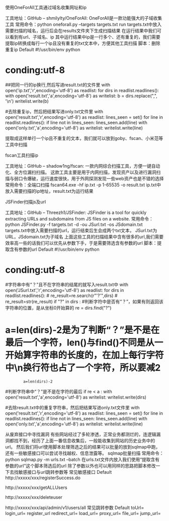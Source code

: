 使用OneForAll工具通过域名收集网址和ip

工具地址：GitHub – shmilylty/OneForAll: OneForAll是一款功能强大的子域收集工具
常用命令：python oneforall.py –targets targets.txt run
targets.txt中放入需要扫描的域名，运行后会在results文件夹下生成扫描结果
在运行结果中我们可以看到有url、子域名、ip
其中运行结果中ip是一行多个、还有重复的，我们需要提取ip转换成每行一个ip且没有重复的txt文本中，方便其他工具扫描
脚本：删除重复ip
Default
#!/usr/bin/env python
# conding:utf-8
 
##把同一行的ip换行,然后写进result.txt的文件里
with open('ip.txt','r',encoding='utf-8') as readlist:
    for dirs in readlist.readlines():
         with open('result.txt','a',encoding='utf-8') as writelist:
             b = dirs.replace(",", '\n')
             writelist.write(b)
 
#去除重复ip，然后把结果写进only.txt文件里
with open('result.txt','r',encoding='utf-8') as readlist:
    lines_seen = set()
    for line in readlist.readlines():
        if line not in lines_seen:
            lines_seen.add(line)
            with open('only.txt','a',encoding='utf-8') as writelist:
                writelist.write(line)

提取成这样单行一个ip且不重复的文本，我们就可以放到goby、fscan、小米范等工具中扫描

fscan工具扫描ip

工具地址：GitHub – shadow1ng/fscan: 一款内网综合扫描工具，方便一键自动化、全方位漏扫扫描。
这款工具主要是用于内网扫描，发现资产以及进行漏洞扫描与弱口令爆破，运行速度很快，用于外网探测发现一些web资产也是不错的选择
常用命令：全端口扫描 fscan64.exe -hf ip.txt -p 1-65535 -o result.txt
ip.txt中放入需要扫描的ip地址，result.txt为运行结果

JSFinder扫描js及url

工具地址：GitHub – Threezh1/JSFinder: JSFinder is a tool for quickly extracting URLs and subdomains from JS files on a website.
常用命令：python JSFinder.py -f targets.txt -d -ou JSurl.txt -os JSdomain.txt
targets.txt中放入需要扫描的url，运行结束后生会成两个txt文本， JSurl.txt为URL，JSdomain.txt为子域名
上面这些工具的扫描结果中含有很多的url,我们需要效率高一些的话我们可以优先从参数下手，于是需要筛选含有参数的url
脚本：提取含有参数的url
Default
#!/usr/bin/env python
# conding:utf-8
 
#字符串中有“？”且不在字符串的结尾的就写入result.txt中
with open('JSurl.txt','r',encoding='utf-8') as readlist:
    for dirs in readlist.readlines():
        # re_result=re.search(r"'?'",dirs)
        # re_result=str(re_result)
        if "?" in dirs :
#判断字符中是否有“？”，如果有则返回该字符串的位置，是从坐标0开始算的
            re = dirs.find("?") 
# a=len(dirs)-2是为了判断“？”是不是在最后一个字符，len()与find()不同是从一开始算字符串的长度的，在加上每行字符中\n换行符也占了一个字符，所以要减2
            a=len(dirs)-2
#判断字符串中“？”是不是在字符的最后
            if re < a :
                with open('result.txt','a',encoding='utf-8') as writelist:
                    writelist.write(dirs)
 
#去除result.txt中的重复字符串，然后把结果写进only.txt文件里
with open('result.txt','r',encoding='utf-8') as readlist:
    lines_seen = set()
    for line in readlist.readlines():
        if line not in lines_seen:
            lines_seen.add(line)
            with open('only.txt','a',encoding='utf-8') as writelist:
                writelist.write(line)

从废弃接口中寻找漏洞
有些网站经过了多轮渗透，正常业务都测烂的，连逻辑漏洞都找不到，经历了上面一番信息收集后，一般能收集到网站的历史业务中的url。
然后我们将url使用脚本处理筛选之后的结果可以批量的放到sqlmap中跑，还有一些敏感接口可以尝试寻找越权、信息泄露等。
sqlmap批量扫描
常用命令：python sqlmap.py -m urls.txt –batch
在urls.txt文件内放入我们使用“提取含有参数的url”这个脚本筛选后的url
除了参数以外也可以用同样的思路把脚本修改一下去找敏感接口与url跳转参数等
常见敏感接口
Default
http://xxxxx/xxx/registerSuccess.do
 
http://xxxxx/xxx/getALLUsers
 
http://xxxxx/xxx/deleteuser
 
http://xxxxx/xxx/api/admin/v1/users/all
常见跳转参数
Default
toUrl=
login_url=
register_url
redirect_url=
load_url=
proxy_url=
file_url=
jump_url=